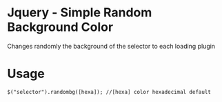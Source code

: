 # Jquery - Simple Random Background Color
Changes randomly the background of the selector to each loading plugin

# Usage
`$("selector").randombg([hexa]);
//[hexa] color hexadecimal default`
